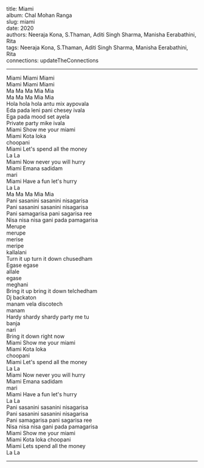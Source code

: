 title: Miami  
album: Chal Mohan Ranga  
slug: miami  
date: 2020  
authors: Neeraja Kona, S.Thaman, Aditi Singh Sharma, Manisha Eerabathini, Rita  
tags: Neeraja Kona, S.Thaman, Aditi Singh Sharma, Manisha Eerabathini, Rita  
connections: updateTheConnections  

------------

Miami Miami Miami  
Miami Miami Miami  
Ma Ma Ma Mia Mia  
Ma Ma Ma Mia Mia  
Hola hola hola antu mix aypovala  
Eda pada leni pani chesey ivala  
Ega pada mood set ayela  
Private party mike ivala  
Miami Show me your miami  
Miami Kota loka  
choopani  
Miami Let's spend all the money  
La La  
Miami Now never you will hurry  
Miami Emana sadidam  
mari  
Miami Have a fun let's hurry  
La La  
Ma Ma Ma Mia Mia  
Pani sasanini sasanini nisagarisa  
Pani sasanini sasanini nisagarisa  
Pani samagarisa pani sagarisa ree  
Nisa nisa nisa gani pada pamagarisa  
Merupe  
merupe  
merise  
meripe  
kallalani  
Turn it up turn it down chusedham  
Egase egase  
allale  
egase  
meghani  
Bring it up bring it down telchedham  
Dj backaton  
manam vela discotech  
manam  
Hardy shardy shardy party me tu  
banja  
nari  
Bring it down right now  
Miami Show me your miami  
Miami Kota loka  
choopani  
Miami Let's spend all the money  
La La  
Miami Now never you will hurry  
Miami Emana sadidam  
mari  
Miami Have a fun let's hurry  
La La  
Pani sasanini sasanini nisagarisa  
Pani sasanini sasanini nisagarisa  
Pani samagarisa pani sagarisa ree  
Nisa nisa nisa gani pada pamagarisa  
Miami Show me your miami  
Miami Kota loka choopani  
Miami Lets spend all the money  
La La  


------------
